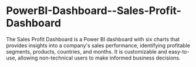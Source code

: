 # PowerBI-Dashboard--Sales-Profit-Dashboard
The Sales Profit Dashboard is a Power BI dashboard with six charts that provides insights into a company's sales performance, identifying profitable segments, products, countries, and months. It is customizable and easy-to-use, allowing non-technical users to make informed business decisions.
